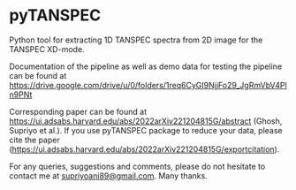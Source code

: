 # pyTANSPEC
Python tool for extracting 1D TANSPEC spectra from 2D image for the TANSPEC XD-mode.

Documentation of the pipeline as well as demo data for testing the pipeline can be found at https://drive.google.com/drive/u/0/folders/1req6CyGI9NjjFo29_JgRmVbV4Pln9PNt

Corresponding paper can be found at https://ui.adsabs.harvard.edu/abs/2022arXiv221204815G/abstract (Ghosh, Supriyo et al.). If you use pyTANSPEC package to reduce your data, please cite the paper (https://ui.adsabs.harvard.edu/abs/2022arXiv221204815G/exportcitation).

For any queries, suggestions and comments, please do not hesitate to contact me at supriyoani89@gmail.com. Many thanks.
